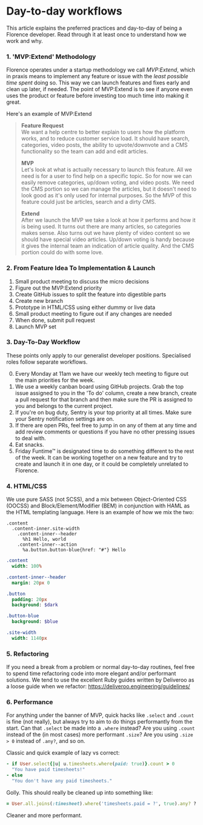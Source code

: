 # Day-to-day workflows

This article explains the preferred practices and day-to-day of being a Florence developer. Read through it at least once to understand how we work and why.

### 1. 'MVP:Extend' Methodology

Florence operates under a startup methodology we call *MVP:Extend*, which in praxis means to implement any feature or issue with the *least possible time spent* doing so. This way we can launch features and fixes early and clean up later, if needed. The point of MVP:Extend is to see if anyone even uses the product or feature before investing too much time into making it great.

Here's an example of MVP:Extend

> **Feature Request**  
> We want a help centre to better explain to users how the platform works, and to reduce customer service load. It should have search, categories, video posts, the ability to upvote/downvote and a CMS functionality so the team can add and edit articles.
>   
> **MVP**  
> Let's look at what is actually necessary to launch this feature. All we need is for a user to find help on a specific topic. So for now we can easily remove categories, up/down voting, and video posts. We need the CMS portion so we can manage the articles, but it doesn't need to look good as it's only used for internal purposes. So the MVP of this feature could just be articles, search and a dirty CMS.
>   
> **Extend**  
> After we launch the MVP we take a look at how it performs and how it is being used. It turns out there are many articles, so categories makes sense. Also turns out we have plenty of video content so we should have special video articles. Up/down voting is handy because it gives the internal team an indication of article quality. And the CMS portion could do with some love.

### 2. From Feature Idea To Implementation & Launch

1. Small product meeting to discuss the micro decisions
2. Figure out the MVP:Extend priority
3. Create GitHub issues to split the feature into digestible parts
4. Create new branch
5. Prototype in HTML/CSS using either dummy or live data
6. Small product meeting to figure out if any changes are needed
7. When done, submit pull request
8. Launch MVP set

### 3. Day-To-Day Workflow
These points only apply to our generalist developer positions. Specialised roles follow separate workflows.

0. Every Monday at 11am we have our weekly tech meeting to figure out the main priorities for the week.
1. We use a weekly canban board using GitHub projects. Grab the top issue assigned to you in the 'To do' column, create a new branch, create a pull request for that branch and then make sure the PR is assigned to you and belongs to the current project.
2. If you're on bug duty, Sentry is your top priority at all times. Make sure your Sentry notification settings are on.
3. If there are open PRs, feel free to jump in on any of them at any time and add review comments or questions if you have no other pressing issues to deal with.
4. Eat snacks.
5. Friday Funtime™ is designated time to do something different to the rest of the week. It can be working together on a new feature and try to create and launch it in one day, or it could be completely unrelated to Florence.

### 4. HTML/CSS

We use pure SASS (not SCSS), and a mix between Object-Oriented CSS (OOCSS) and Block/Element/Modifier (BEM) in conjunction with HAML as the HTML templating language. Here is an example of how we mix the two:

```haml
.content
  .content-inner.site-width
    .content-inner--header
      %h1 Hello, world
    .content-inner--action
      %a.button.button-blue{href: "#"} Hello
```
```sass
.content
  width: 100%

.content-inner--header
  margin: 20px 0

.button
  padding: 20px
  background: $dark

.button-blue
  background: $blue

.site-width
  width: 1140px
```

### 5. Refactoring

If you need a break from a problem or normal day-to-day routines, feel free to spend time refactoring code into more elegant and/or performant solutions. We tend to use the excellent Ruby guides written by Deliveroo as a loose guide when we refactor: https://deliveroo.engineering/guidelines/

### 6. Performance

For anything under the banner of MVP, quick hacks like `.select` and `.count` is fine (not really), but always try to aim to do things performantly from the start. Can that `.select` be made into a `.where` instead? Are you using `.count` instead of the (in most cases) more performant `.size`? Are you using `.size > 0` instead of `.any?`, and so on.

Classic and quick example of lazy vs correct:

```ruby
- if User.select{|u| u.timesheets.where(paid: true)}.count > 0
  "You have paid timesheets!"
- else
  "You don't have any paid timesheets."
```

Golly. This should really be cleaned up into something like:

```ruby
= User.all.joins(:timesheet).where('timesheets.paid = ?', true).any? ? "You have paid timesheets!" : "You don't have any paid timesheets."
```

Cleaner and more performant.
